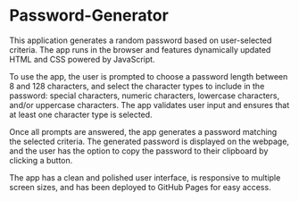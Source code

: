 # Password-Generator

This application generates a random password based on user-selected criteria. The app runs in the browser and features dynamically updated HTML and CSS powered by JavaScript.

To use the app, the user is prompted to choose a password length between 8 and 128 characters, and select the character types to include in the password: special characters, numeric characters, lowercase characters, and/or uppercase characters. The app validates user input and ensures that at least one character type is selected.

Once all prompts are answered, the app generates a password matching the selected criteria. The generated password is displayed on the webpage, and the user has the option to copy the password to their clipboard by clicking a button.

The app has a clean and polished user interface, is responsive to multiple screen sizes, and has been deployed to GitHub Pages for easy access.
